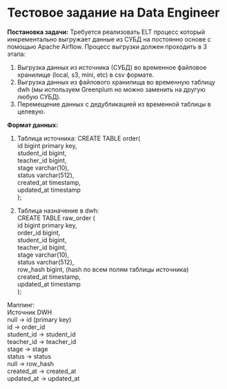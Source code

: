 # Тестовое задание на Data Engineer

**Постановка задачи:**
Требуется реализовать ELT процесс который инкрементально выгружает данные из СУБД на постоянно основе с помощью Apache Airflow. Процесс выгрузки должен проходить в 3 этапа:

1. Выгрузка данных из источника (СУБД) во временное файловое хранилище (local, s3, mini, etc) в csv формате.
2. Выгрузка данных из файлового хранилища во временную таблицу dwh (мы используем Greenplum но можно заменить на другую любую СУБД).
3. Перемещение данных c дедубликацией из временной таблицы в целевую.


**Формат данных:**

1. Таблица источника: 
CREATE TABLE order(  
  id bigint primary key,  
  student_id bigint,  
  teacher_id bigint,  
  stage varchar(10),  
  status varchar(512),  
  created_at timestamp,  
  updated_at timestamp  
);

2. Таблица назначение в dwh:  
CREATE TABLE raw_order (  
id bigint primary key,  
order_id bigint,  
student_id bigint,  
teacher_id bigint,  
stage varchar(10),  
status varchar(512),  
row_hash bigint, (hash по всем полям таблицы источника)  
created_at timestamp,  
updated_at timestamp  
);

Маппинг:  
Источник DWH  
null -> id (primary key)  
id -> order_id  
student_id -> student_id  
teacher_id -> teacher_id  
stage -> stage  
status -> status  
null -> row_hash  
created_at -> created_at  
updated_at -> updated_at  
